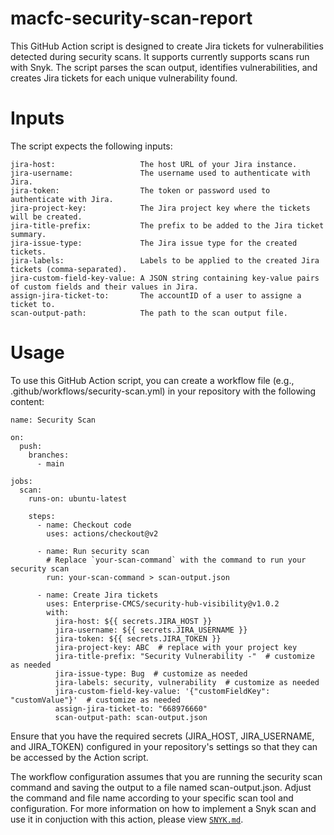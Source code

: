 # macfc-security-scan-report
This GitHub Action script is designed to create Jira tickets for vulnerabilities detected during security scans. It supports currently supports scans run with Snyk. The script parses the scan output, identifies vulnerabilities, and creates Jira tickets for each unique vulnerability found.

# Inputs
The script expects the following inputs:
```
jira-host:                   The host URL of your Jira instance.
jira-username:               The username used to authenticate with Jira.
jira-token:                  The token or password used to authenticate with Jira.
jira-project-key:            The Jira project key where the tickets will be created.
jira-title-prefix:           The prefix to be added to the Jira ticket summary.
jira-issue-type:             The Jira issue type for the created tickets.
jira-labels:                 Labels to be applied to the created Jira tickets (comma-separated).
jira-custom-field-key-value: A JSON string containing key-value pairs of custom fields and their values in Jira.
assign-jira-ticket-to:       The accountID of a user to assigne a ticket to.
scan-output-path:            The path to the scan output file.
```
# Usage

To use this GitHub Action script, you can create a workflow file (e.g., .github/workflows/security-scan.yml) in your repository with the following content:
```
name: Security Scan

on:
  push:
    branches:
      - main

jobs:
  scan:
    runs-on: ubuntu-latest
    
    steps:
      - name: Checkout code
        uses: actions/checkout@v2
        
      - name: Run security scan
        # Replace `your-scan-command` with the command to run your security scan
        run: your-scan-command > scan-output.json
      
      - name: Create Jira tickets
        uses: Enterprise-CMCS/security-hub-visibility@v1.0.2
        with:
          jira-host: ${{ secrets.JIRA_HOST }}
          jira-username: ${{ secrets.JIRA_USERNAME }}
          jira-token: ${{ secrets.JIRA_TOKEN }}
          jira-project-key: ABC  # replace with your project key
          jira-title-prefix: "Security Vulnerability -"  # customize as needed
          jira-issue-type: Bug  # customize as needed
          jira-labels: security, vulnerability  # customize as needed
          jira-custom-field-key-value: '{"customFieldKey": "customValue"}'  # customize as needed
          assign-jira-ticket-to: "668976660"
          scan-output-path: scan-output.json
```

Ensure that you have the required secrets (JIRA_HOST, JIRA_USERNAME, and JIRA_TOKEN) configured in your repository's settings so that they can be accessed by the Action script.

The workflow configuration assumes that you are running the security scan command and saving the output to a file named scan-output.json. Adjust the command and file name according to your specific scan tool and configuration. For more information on how to implement a Snyk scan and use it in conjuction with this action, please view [`SNYK.md`](./SNYK.md).